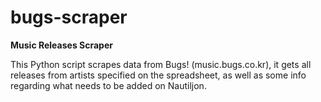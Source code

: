 # bugs-scraper
**Music Releases Scraper**

This Python script scrapes data from Bugs! (music.bugs.co.kr), it gets all releases from artists specified on the spreadsheet, as well as some info regarding what needs to be added on Nautiljon.
